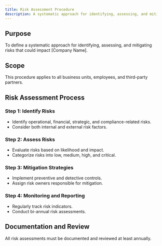 ```yaml
---
title: Risk Assessment Procedure
description: A systematic approach for identifying, assessing, and mitigating risks.
---
```


## Purpose
To define a systematic approach for identifying, assessing, and mitigating risks that could impact [Company Name].

## Scope
This procedure applies to all business units, employees, and third-party partners.

## Risk Assessment Process
### Step 1: Identify Risks
- Identify operational, financial, strategic, and compliance-related risks.
- Consider both internal and external risk factors.

### Step 2: Assess Risks
- Evaluate risks based on likelihood and impact.
- Categorize risks into low, medium, high, and critical.

### Step 3: Mitigation Strategies
- Implement preventive and detective controls.
- Assign risk owners responsible for mitigation.

### Step 4: Monitoring and Reporting
- Regularly track risk indicators.
- Conduct bi-annual risk assessments.

## Documentation and Review
All risk assessments must be documented and reviewed at least annually.
